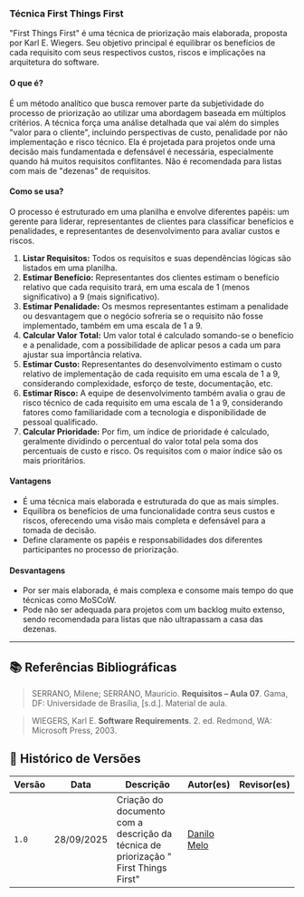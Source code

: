 ### **Técnica First Things First**

"First Things First" é uma técnica de priorização mais elaborada, proposta por Karl E. Wiegers. Seu objetivo principal é equilibrar os benefícios de cada requisito com seus respectivos custos, riscos e implicações na arquitetura do software.

#### **O que é?**

É um método analítico que busca remover parte da subjetividade do processo de priorização ao utilizar uma abordagem baseada em múltiplos critérios. A técnica força uma análise detalhada que vai além do simples "valor para o cliente", incluindo perspectivas de custo, penalidade por não implementação e risco técnico. Ela é projetada para projetos onde uma decisão mais fundamentada e defensável é necessária, especialmente quando há muitos requisitos conflitantes. Não é recomendada para listas com mais de "dezenas" de requisitos.

#### **Como se usa?**

O processo é estruturado em uma planilha e envolve diferentes papéis: um gerente para liderar, representantes de clientes para classificar benefícios e penalidades, e representantes de desenvolvimento para avaliar custos e riscos.

1.  **Listar Requisitos:** Todos os requisitos e suas dependências lógicas são listados em uma planilha.
2.  **Estimar Benefício:** Representantes dos clientes estimam o benefício relativo que cada requisito trará, em uma escala de 1 (menos significativo) a 9 (mais significativo).
3.  **Estimar Penalidade:** Os mesmos representantes estimam a penalidade ou desvantagem que o negócio sofreria se o requisito não fosse implementado, também em uma escala de 1 a 9.
4.  **Calcular Valor Total:** Um valor total é calculado somando-se o benefício e a penalidade, com a possibilidade de aplicar pesos a cada um para ajustar sua importância relativa.
5.  **Estimar Custo:** Representantes do desenvolvimento estimam o custo relativo de implementação de cada requisito em uma escala de 1 a 9, considerando complexidade, esforço de teste, documentação, etc.
6.  **Estimar Risco:** A equipe de desenvolvimento também avalia o grau de risco técnico de cada requisito em uma escala de 1 a 9, considerando fatores como familiaridade com a tecnologia e disponibilidade de pessoal qualificado.
7.  **Calcular Prioridade:** Por fim, um índice de prioridade é calculado, geralmente dividindo o percentual do valor total pela soma dos percentuais de custo e risco. Os requisitos com o maior índice são os mais prioritários.

#### **Vantagens**

-   É uma técnica mais elaborada e estruturada do que as mais simples.
-   Equilibra os benefícios de uma funcionalidade contra seus custos e riscos, oferecendo uma visão mais completa e defensável para a tomada de decisão.
-   Define claramente os papéis e responsabilidades dos diferentes participantes no processo de priorização.

#### **Desvantagens**

-   Por ser mais elaborada, é mais complexa e consome mais tempo do que técnicas como MoSCoW.
-   Pode não ser adequada para projetos com um backlog muito extenso, sendo recomendada para listas que não ultrapassam a casa das dezenas.

---

## 📚 Referências Bibliográficas

> SERRANO, Milene; SERRANO, Maurício. **Requisitos – Aula 07**. Gama, DF: Universidade de Brasília, [s.d.]. Material de aula.

> WIEGERS, Karl E. **Software Requirements**. 2. ed. Redmond, WA: Microsoft Press, 2003.

## 📝 Histórico de Versões

| Versão | Data       | Descrição                                                                            | Autor(es)                                 | Revisor(es) |
| ------ | ---------- | ------------------------------------------------------------------------------------ | ----------------------------------------- | ----------- |
| `1.0`  | 28/09/2025 | Criação do documento com a descrição da técnica de priorização " First Things First" | [Danilo Melo](https://github.com/EngDann) |             |
